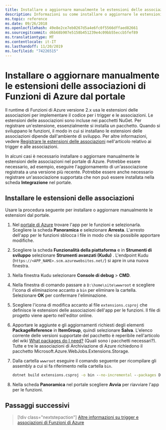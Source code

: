 ```yaml
---
title: Installare o aggiornare manualmente le estensioni delle associazioni di Funzioni di Azure
description: Informazioni su come installare o aggiornare le estensioni di associazione di Funzioni di Azure per le app per le funzioni distribuite.
ms.topic: reference
ms.date: 09/26/2018
ms.openlocfilehash: 49e8e2ce7eb0267d5a4e6fc0f5566dffaed82661
ms.sourcegitcommit: d6b68b907e5158b451239e4c09bb55eccb5fef89
ms.translationtype: MT
ms.contentlocale: it-IT
ms.lasthandoff: 11/20/2019
ms.locfileid: "74226515"
---
```

# <a name="manually-install-or-update-azure-functions-binding-extensions-from-the-portal"></a>Installare o aggiornare manualmente le estensioni delle associazioni di Funzioni di Azure dal portale

Il runtime di Funzioni di Azure versione 2.x usa le estensioni delle associazioni per implementare il codice per i trigger e le associazioni. Le estensioni delle associazioni sono incluse nei pacchetti NuGet. Per registrare un'estensione, essenzialmente si installa un pacchetto. Quando si sviluppano le funzioni, il modo in cui si installano le estensioni delle associazioni dipende dall'ambiente di sviluppo. Per altre informazioni, vedere [Registrare le estensioni delle associazioni](./functions-bindings-register.md) nell'articolo relativo ai trigger e alle associazioni.

In alcuni casi è necessario installare o aggiornare manualmente le estensioni delle associazioni nel portale di Azure. Potrebbe essere necessario, ad esempio, eseguire l'aggiornamento di un'associazione registrata a una versione più recente. Potrebbe essere anche necessario registrare un'associazione supportata che non può essere installata nella scheda **Integrazione** nel portale.

## <a name="install-a-binding-extension"></a>Installare le estensioni delle associazioni

Usare la procedura seguente per installare o aggiornare manualmente le estensioni dal portale.

1. Nel [portale di Azure](https://portal.azure.com) trovare l'app per le funzioni e selezionarla. Scegliere la scheda **Panoramica** e selezionare **Arresta**.  L'arresto dell'app per le funzioni sblocca i file in modo che sia possibile apportare modifiche.

1. Scegliere la scheda **Funzionalità della piattaforma** e in **Strumenti di sviluppo** selezionare **Strumenti avanzati (Kudu)** . L'endpoint Kudu (`https://<APP_NAME>.scm.azurewebsites.net/`) si apre in una nuova finestra.

1. Nella finestra Kudu selezionare **Console di debug** > **CMD**.  

1. Nella finestra di comando passare a `D:\home\site\wwwroot` e scegliere l'icona di eliminazione accanto a `bin` per eliminare la cartella. Selezionare **OK** per confermare l'eliminazione.

1. Scegliere l'icona di modifica accanto al file `extensions.csproj` che definisce le estensioni delle associazioni dell'app per le funzioni. Il file di progetto viene aperto nell'editor online.

1. Apportare le aggiunte e gli aggiornamenti richiesti degli elementi **PackageReference** in **ItemGroup**, quindi selezionare **Salva**. L'elenco corrente delle versioni supportate del pacchetto è reperibile nell'articolo del wiki [What packages do I need?](https://github.com/Azure/azure-functions-host/wiki/Updating-your-function-app-extensions#what-nuget-packages-do-i-need) (Quali sono i pacchetti necessari?). Tutte e tre le associazioni di Archiviazione di Azure richiedono il pacchetto Microsoft.Azure.WebJobs.Extensions.Storage.

1. Dalla cartella `wwwroot` eseguire il comando seguente per ricompilare gli assembly a cui si fa riferimento nella cartella `bin`.

    ```cmd
    dotnet build extensions.csproj -o bin --no-incremental --packages D:\home\.nuget
    ```

1. Nella scheda **Panoramica** nel portale scegliere **Avvia** per riavviare l'app per le funzioni.

## <a name="next-steps"></a>Passaggi successivi

> [!div class="nextstepaction"]
> [Altre informazioni su trigger e associazioni di Funzioni di Azure](functions-triggers-bindings.md)
